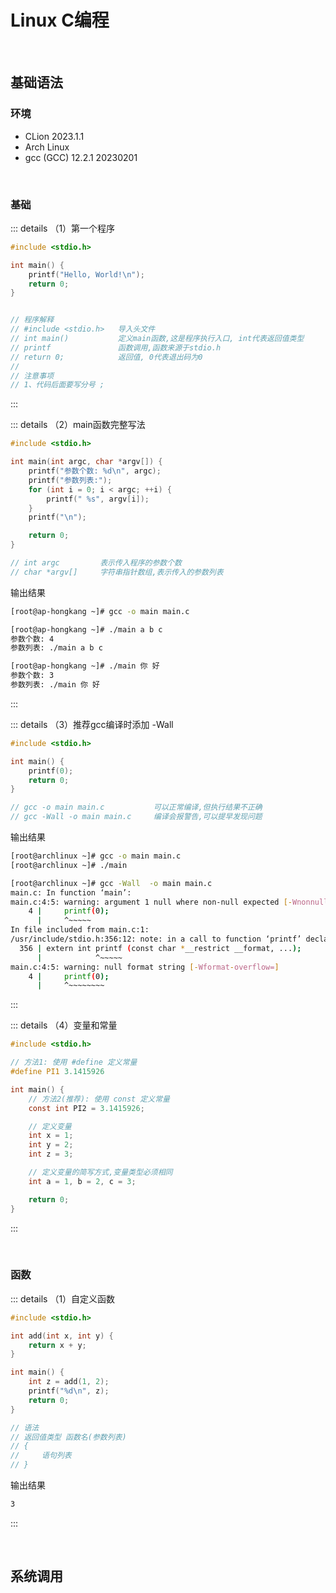 # Linux C编程

<br />

## 基础语法

### 环境

* CLion 2023.1.1
* Arch Linux
* gcc (GCC) 12.2.1 20230201

<br />

### 基础

::: details （1）第一个程序

```c
#include <stdio.h>

int main() {
    printf("Hello, World!\n");
    return 0;
}


// 程序解释
// #include <stdio.h>   导入头文件
// int main()           定义main函数,这是程序执行入口, int代表返回值类型
// printf               函数调用,函数来源于stdio.h
// return 0;            返回值, 0代表退出码为0
//
// 注意事项
// 1、代码后面要写分号 ;
```

:::

::: details （2）main函数完整写法

```c
#include <stdio.h>

int main(int argc, char *argv[]) {
    printf("参数个数: %d\n", argc);
    printf("参数列表:");
    for (int i = 0; i < argc; ++i) {
        printf(" %s", argv[i]);
    }
    printf("\n");

    return 0;
}

// int argc         表示传入程序的参数个数
// char *argv[]     字符串指针数组,表示传入的参数列表
```

输出结果

```bash
[root@ap-hongkang ~]# gcc -o main main.c

[root@ap-hongkang ~]# ./main a b c
参数个数: 4
参数列表: ./main a b c

[root@ap-hongkang ~]# ./main 你 好
参数个数: 3
参数列表: ./main 你 好
```

:::

::: details （3）推荐gcc编译时添加 -Wall

```c
#include <stdio.h>

int main() {
    printf(0);
    return 0;
}

// gcc -o main main.c           可以正常编译,但执行结果不正确
// gcc -Wall -o main main.c     编译会报警告,可以提早发现问题
```

输出结果

```bash
[root@archlinux ~]# gcc -o main main.c
[root@archlinux ~]# ./main

[root@archlinux ~]# gcc -Wall  -o main main.c
main.c: In function ‘main’:
main.c:4:5: warning: argument 1 null where non-null expected [-Wnonnull]
    4 |     printf(0);
      |     ^~~~~~
In file included from main.c:1:
/usr/include/stdio.h:356:12: note: in a call to function ‘printf’ declared ‘nonnull’
  356 | extern int printf (const char *__restrict __format, ...);
      |            ^~~~~~
main.c:4:5: warning: null format string [-Wformat-overflow=]
    4 |     printf(0);
      |     ^~~~~~~~~
```

:::

::: details （4）变量和常量

```c
#include <stdio.h>

// 方法1: 使用 #define 定义常量
#define PI1 3.1415926

int main() {
    // 方法2(推荐): 使用 const 定义常量
    const int PI2 = 3.1415926;

    // 定义变量
    int x = 1;
    int y = 2;
    int z = 3;

    // 定义变量的简写方式,变量类型必须相同
    int a = 1, b = 2, c = 3;

    return 0;
}
```

:::

<br />

### 函数

::: details （1）自定义函数

```c
#include <stdio.h>

int add(int x, int y) {
    return x + y;
}

int main() {
    int z = add(1, 2);
    printf("%d\n", z);
    return 0;
}

// 语法
// 返回值类型 函数名(参数列表)
// {
//     语句列表
// }
```

输出结果

```bash
3
```

:::

<br />

## 系统调用
